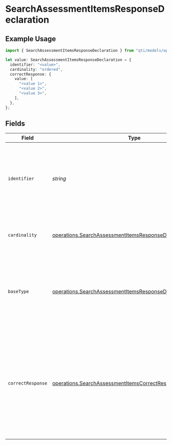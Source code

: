# SearchAssessmentItemsResponseDeclaration

## Example Usage

```typescript
import { SearchAssessmentItemsResponseDeclaration } from "qti/models/operations";

let value: SearchAssessmentItemsResponseDeclaration = {
  identifier: "<value>",
  cardinality: "ordered",
  correctResponse: {
    value: [
      "<value 1>",
      "<value 2>",
      "<value 3>",
    ],
  },
};
```

## Fields

| Field                                                                                                                                                                                                                                                    | Type                                                                                                                                                                                                                                                     | Required                                                                                                                                                                                                                                                 | Description                                                                                                                                                                                                                                              |
| -------------------------------------------------------------------------------------------------------------------------------------------------------------------------------------------------------------------------------------------------------- | -------------------------------------------------------------------------------------------------------------------------------------------------------------------------------------------------------------------------------------------------------- | -------------------------------------------------------------------------------------------------------------------------------------------------------------------------------------------------------------------------------------------------------- | -------------------------------------------------------------------------------------------------------------------------------------------------------------------------------------------------------------------------------------------------------- |
| `identifier`                                                                                                                                                                                                                                             | *string*                                                                                                                                                                                                                                                 | :heavy_check_mark:                                                                                                                                                                                                                                       | Unique identifier for this response variable within the item; must be distinct from other item variables and cannot use reserved names (completionStatus, numAttempts, duration).                                                                        |
| `cardinality`                                                                                                                                                                                                                                            | [operations.SearchAssessmentItemsResponseDeclarationCardinality](../../models/operations/searchassessmentitemsresponsedeclarationcardinality.md)                                                                                                         | :heavy_check_mark:                                                                                                                                                                                                                                       | Specifies how many values the response variable can hold and whether order matters.                                                                                                                                                                      |
| `baseType`                                                                                                                                                                                                                                               | [operations.SearchAssessmentItemsResponseDeclarationBaseType](../../models/operations/searchassessmentitemsresponsedeclarationbasetype.md)                                                                                                               | :heavy_minus_sign:                                                                                                                                                                                                                                       | Primitive data type for each answer stored in the variable (e.g., integer, string, boolean). Omit when cardinality is 'record', because each field in a record may have its own type.                                                                    |
| `correctResponse`                                                                                                                                                                                                                                        | [operations.SearchAssessmentItemsCorrectResponse](../../models/operations/searchassessmentitemscorrectresponse.md)                                                                                                                                       | :heavy_check_mark:                                                                                                                                                                                                                                       | Optional model answer; must conform to the variable's cardinality (single = one value, multiple/ordered = ordered or unordered list); omit when no optimal answer exists (e.g., essays); delivery engines may display it as the solution in review mode. |